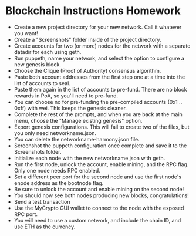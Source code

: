 # Blockchain Instructions Homework

<ul>
  <li>Create a new project directory for your new network. Call it whatever you want!</li>


<li>Create a "Screenshots" folder inside of the project directory.</li>


<li>Create accounts for two (or more) nodes for the network with a separate datadir for each using geth.</li>


<li>Run puppeth, name your network, and select the option to configure a new genesis block.</li>


<li>Choose the Clique (Proof of Authority) consensus algorithm.</li>


<li>Paste both account addresses from the first step one at a time into the list of accounts to seal.</li>


<li>Paste them again in the list of accounts to pre-fund. There are no block rewards in PoA, so you'll need to pre-fund.</li>


<li>You can choose no for pre-funding the pre-compiled accounts (0x1 .. 0xff) with wei. This keeps the genesis cleaner.</li>


<li>Complete the rest of the prompts, and when you are back at the main menu, choose the "Manage existing genesis" option.</li>


<li>Export genesis configurations. This will fail to create two of the files, but you only need networkname.json.</li>


<li>You can delete the networkname-harmony.json file.</li>


<li>Screenshot the puppeth configuration once complete and save it to the Screenshots folder.

<li>Initialize each node with the new networkname.json with geth.


<li>Run the first node, unlock the account, enable mining, and the RPC flag. Only one node needs RPC enabled.


<li>Set a different peer port for the second node and use the first node's enode address as the bootnode flag.


<li>Be sure to unlock the account and enable mining on the second node!


<li>You should now see both nodes producing new blocks, congratulations!



<li>Send a test transaction


<li>Use the MyCrypto GUI wallet to connect to the node with the exposed RPC port.


<li>You will need to use a custom network, and include the chain ID, and use ETH as the currency.
